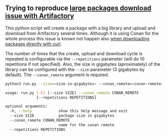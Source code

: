 ## Trying to reproduce [large packages download issue with Artifactory](https://github.com/conan-io/conan/issues/7498)

This python script will create a package with a big library and upload and download from Artifactory
several times. Although it is using Conan for the whole process this issue is known not happen also
[when downloading packages directly with
curl](https://github.com/conan-io/conan/issues/7498#issuecomment-679306767).

The number of times that the create, upload and download cycle is repeated is configurable via the
`--repetitions` parameter (will do 10 repetitions if not specified). Also, the size in gigabytes
(aproximately) of the library can be configured with the `--size` parameter (3 gigabytes by default).
The   `--conan_remote` argument is required.

```bash
python3 run.py --size=<size-in-gigabytes> --conan_remote=<conan-remote> --repetitions=<number-or-repetitions>
```

```bash
usage: run.py [-h] [--size SIZE] --conan_remote CONAN_REMOTE
              [--repetitions REPETITIONS]

optional arguments:
  -h, --help            show this help message and exit
  --size SIZE           package size in gigabytes
  --conan_remote CONAN_REMOTE
                        name for the conan remote
  --repetitions REPETITIONS
```